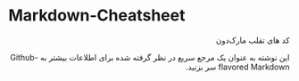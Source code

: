 # Markdown-Cheatsheet

<div dir=rtl>

کد های تقلب مارک‌دون


این نوشته به عنوان یک مرجع سریع در نظر گرفته شده برای اطلاعات بیشتر به Github-flavored Markdown سر بزنید.

